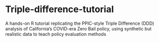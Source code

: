 # Triple-difference-tutorial
A hands-on R tutorial replicating the PPIC-style Triple Difference (DDD) analysis of California’s COVID-era Zero Bail policy, using synthetic but realistic data to teach policy evaluation methods
